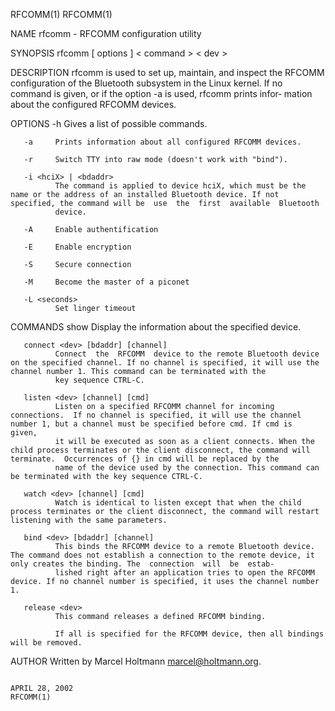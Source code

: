 RFCOMM(1)                                                                                                                                                                                       RFCOMM(1)

NAME
       rfcomm - RFCOMM configuration utility

SYNOPSIS
       rfcomm [ options ] < command > < dev >

DESCRIPTION
       rfcomm is used to set up, maintain, and inspect the RFCOMM configuration of the Bluetooth subsystem in the Linux kernel. If no command is given, or if the option -a is used, rfcomm prints infor‐
       mation about the configured RFCOMM devices.

OPTIONS
       -h     Gives a list of possible commands.

       -a     Prints information about all configured RFCOMM devices.

       -r     Switch TTY into raw mode (doesn't work with "bind").

       -i <hciX> | <bdaddr>
              The command is applied to device hciX, which must be the name or the address of an installed Bluetooth device. If not specified, the command will be  use  the  first  available  Bluetooth
              device.

       -A     Enable authentification

       -E     Enable encryption

       -S     Secure connection

       -M     Become the master of a piconet

       -L <seconds>
              Set linger timeout

COMMANDS
       show <dev>
              Display the information about the specified device.

       connect <dev> [bdaddr] [channel]
              Connect  the  RFCOMM  device to the remote Bluetooth device on the specified channel. If no channel is specified, it will use the channel number 1. This command can be terminated with the
              key sequence CTRL-C.

       listen <dev> [channel] [cmd]
              Listen on a specified RFCOMM channel for incoming connections.  If no channel is specified, it will use the channel number 1, but a channel must be specified before cmd. If cmd is  given,
              it will be executed as soon as a client connects. When the child process terminates or the client disconnect, the command will terminate.  Occurrences of {} in cmd will be replaced by the
              name of the device used by the connection. This command can be terminated with the key sequence CTRL-C.

       watch <dev> [channel] [cmd]
              Watch is identical to listen except that when the child process terminates or the client disconnect, the command will restart listening with the same parameters.

       bind <dev> [bdaddr] [channel]
              This binds the RFCOMM device to a remote Bluetooth device. The command does not establish a connection to the remote device, it only creates the binding. The  connection  will  be  estab‐
              lished right after an application tries to open the RFCOMM device. If no channel number is specified, it uses the channel number 1.

       release <dev>
              This command releases a defined RFCOMM binding.

              If all is specified for the RFCOMM device, then all bindings will be removed.

AUTHOR
       Written by Marcel Holtmann <marcel@holtmann.org>.

                                                                                              APRIL 28, 2002                                                                                    RFCOMM(1)
